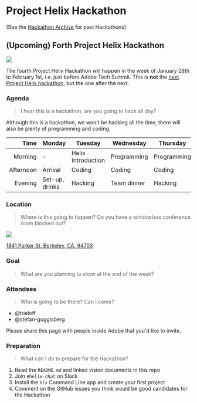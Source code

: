 # Project Helix Hackathon

(See the [Hackathon Archive](./hackathons/) for past Hackathons)

## (Upcoming) Forth Project Helix Hackathon

![](../Helix%20Save%20the%20Date%204.jpg)

The fourth Project Helix Hackathon will happen in the week of January 28th to February 1st, i.e. just before Adobe Tech Summit. This is **not** the [next Project Helix hackathon](../hackathon.md), but the one after the next.

### Agenda

> I hear this is a hackathon, are you going to hack all day?

Although this is a hackathon, we won't be hacking all the time, there will also be plenty of programming and coding.

| Time      | Monday         | Tuesday            | Wednesday   | Thursday    | Friday    |
| --------: | -------------- | ------------------ | ----------- | ----------- | --------- |
|   Morning | -              | Helix Introduction | Programming | Programming | Demos     |
| Afternoon | Arrival        | Coding             | Coding      | Coding      | Departure |
|   Evening | Set-up, drinks | Hacking            | Team dinner | Hacking     | -         |

### Location

> Where is this going to happen? Do you have a windowless conference room blocked out?

![](https://img.peerspace.com/image/upload/c_crop,g_custom/w_1200,c_limit/g_auto,c_fill,f_auto,q_auto,dpr_2.0/l_pswm_gqnx1g,g_north_west,x_5,y_5,w_60,o_50/rnsqgwdtpy27gpjmut9m)

[1841 Parker St,
Berkeley, CA, 94703](www.peerspace.com/invite/pid-HkP_k90iX)
### Goal

> What are you planning to show at the end of the week?

### Attendees

> Who is going to be there? Can I come?

* @trieloff
* @stefan-guggisberg

Please share this page with people inside Adobe that you'd like to invite. 

### Preparation

> What can I do to prepare for the Hackathon?

1. Read the `README.md` and linked vision documents in this repo
2. Join `#helix-chat` on Slack
3. Install the `hlx` Command Line app and create your first project
4. Comment on the GitHub issues you think would be good candidates for the Hackathon
